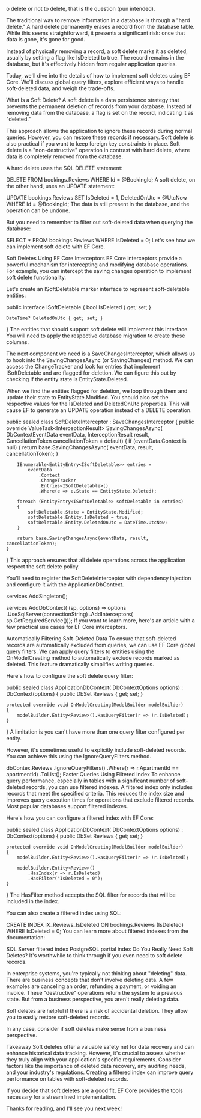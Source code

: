 o delete or not to delete, that is the question (pun intended).

The traditional way to remove information in a database is through a "hard delete." A hard delete permanently erases a record from the database table. While this seems straightforward, it presents a significant risk: once that data is gone, it's gone for good.

Instead of physically removing a record, a soft delete marks it as deleted, usually by setting a flag like IsDeleted to true. The record remains in the database, but it's effectively hidden from regular application queries.

Today, we'll dive into the details of how to implement soft deletes using EF Core. We'll discuss global query filters, explore efficient ways to handle soft-deleted data, and weigh the trade-offs.

What Is a Soft Delete?
A soft delete is a data persistence strategy that prevents the permanent deletion of records from your database. Instead of removing data from the database, a flag is set on the record, indicating it as "deleted."

This approach allows the application to ignore these records during normal queries. However, you can restore these records if necessary. Soft delete is also practical if you want to keep foreign key constraints in place. Soft delete is a "non-destructive" operation in contrast with hard delete, where data is completely removed from the database.

A hard delete uses the SQL DELETE statement:

DELETE FROM bookings.Reviews
WHERE Id = @BookingId;
A soft delete, on the other hand, uses an UPDATE statement:

UPDATE bookings.Reviews
SET IsDeleted = 1, DeletedOnUtc = @UtcNow
WHERE Id = @BookingId;
The data is still present in the database, and the operation can be undone.

But you need to remember to filter out soft-deleted data when querying the database:

SELECT *
FROM bookings.Reviews
WHERE IsDeleted = 0;
Let's see how we can implement soft delete with EF Core.

Soft Deletes Using EF Core Interceptors
​EF Core interceptors provide a powerful mechanism for intercepting and modifying database operations. For example, you can intercept the saving changes operation to implement soft delete functionality.

Let's create an ISoftDeletable marker interface to represent soft-deletable entities:

public interface ISoftDeletable
{
    bool IsDeleted { get; set; }

    DateTime? DeletedOnUtc { get; set; }
}
The entities that should support soft delete will implement this interface. You will need to apply the respective database migration to create these columns.

The next component we need is a SaveChangesInterceptor, which allows us to hook into the SavingChangesAsync (or SavingChanges) method. We can access the ChangeTracker and look for entries that implement ISoftDeletable and are flagged for deletion. We can figure this out by checking if the entity state is EntityState.Deleted.

When we find the entities flagged for deletion, we loop through them and update their state to EntityState.Modified. You should also set the respective values for the IsDeleted and DeletedOnUtc properties. This will cause EF to generate an UPDATE operation instead of a DELETE operation.

public sealed class SoftDeleteInterceptor : SaveChangesInterceptor
{
    public override ValueTask<InterceptionResult<int>> SavingChangesAsync(
        DbContextEventData eventData,
        InterceptionResult<int> result,
        CancellationToken cancellationToken = default)
    {
        if (eventData.Context is null)
        {
            return base.SavingChangesAsync(
                eventData, result, cancellationToken);
        }

        IEnumerable<EntityEntry<ISoftDeletable>> entries =
            eventData
                .Context
                .ChangeTracker
                .Entries<ISoftDeletable>()
                .Where(e => e.State == EntityState.Deleted);

        foreach (EntityEntry<ISoftDeletable> softDeletable in entries)
        {
            softDeletable.State = EntityState.Modified;
            softDeletable.Entity.IsDeleted = true;
            softDeletable.Entity.DeletedOnUtc = DateTime.UtcNow;
        }

        return base.SavingChangesAsync(eventData, result, cancellationToken);
    }
}
This approach ensures that all delete operations across the application respect the soft delete policy.

You'll need to register the SoftDeleteInterceptor with dependency injection and configure it with the ApplicationDbContext.

services.AddSingleton<SoftDeleteInterceptor>();

services.AddDbContext<ApplicationDbContext>(
    (sp, options) => options
        .UseSqlServer(connectionString)
        .AddInterceptors(
            sp.GetRequiredService<SoftDeleteInterceptor>()));
If you want to learn more, here's an article with a few practical use cases for EF Core interceptors.

Automatically Filtering Soft-Deleted Data
To ensure that soft-deleted records are automatically excluded from queries, we can use EF Core global query filters. We can apply query filters to entities using the OnModelCreating method to automatically exclude records marked as deleted. This feature dramatically simplifies writing queries.

Here's how to configure the soft delete query filter:

public sealed class ApplicationDbContext(
    DbContextOptions<UsersDbContext> options) : DbContext(options)
{
    public DbSet<Review> Reviews { get; set; }

    protected override void OnModelCreating(ModelBuilder modelBuilder)
    {
        modelBuilder.Entity<Review>().HasQueryFilter(r => !r.IsDeleted);
    }
}
A limitation is you can't have more than one query filter configured per entity.

However, it's sometimes useful to explicitly include soft-deleted records. You can achieve this using the IgnoreQueryFilters method.

dbContex.Reviews
    .IgnoreQueryFilters()
    .Where(r => r.ApartmentId == apartmentId)
    .ToList();
Faster Queries Using Filtered Index
To enhance query performance, especially in tables with a significant number of soft-deleted records, you can use filtered indexes. A filtered index only includes records that meet the specified criteria. This reduces the index size and improves query execution times for operations that exclude filtered records. Most popular databases support filtered indexes.

Here's how you can configure a filtered index with EF Core:

public sealed class ApplicationDbContext(
    DbContextOptions<UsersDbContext> options) : DbContext(options)
{
    public DbSet<Review> Reviews { get; set; }

    protected override void OnModelCreating(ModelBuilder modelBuilder)
    {
        modelBuilder.Entity<Review>().HasQueryFilter(r => !r.IsDeleted);

        modelBuilder.Entity<Review>()
            .HasIndex(r => r.IsDeleted)
            .HasFilter("IsDeleted = 0");
    }
}
The HasFilter method accepts the SQL filter for records that will be included in the index.

You can also create a filtered index using SQL:

CREATE INDEX IX_Reviews_IsDeleted
ON bookings.Reviews (IsDeleted)
WHERE IsDeleted = 0;
You can learn more about filtered indexes from the documentation:

​SQL Server filtered index​
​PostgreSQL partial index​
Do You Really Need Soft Deletes?
It's worthwhile to think through if you even need to soft delete records.

In enterprise systems, you're typically not thinking about "deleting" data. There are business concepts that don't involve deleting data. A few examples are canceling an order, refunding a payment, or voiding an invoice. These "destructive" operations return the system to a previous state. But from a business perspective, you aren't really deleting data.

Soft deletes are helpful if there is a risk of accidental deletion. They allow you to easily restore soft-deleted records.

In any case, consider if soft deletes make sense from a business perspective.

Takeaway
Soft deletes offer a valuable safety net for data recovery and can enhance historical data tracking. However, it's crucial to assess whether they truly align with your application's specific requirements. Consider factors like the importance of deleted data recovery, any auditing needs, and your industry's regulations. Creating a filtered index can improve query performance on tables with soft-deleted records.

If you decide that soft deletes are a good fit, EF Core provides the tools necessary for a streamlined implementation.

Thanks for reading, and I'll see you next week!